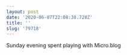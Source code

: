 ```yaml
---
layout: post
date: '2020-06-07T22:08:38.728Z'
title: ''
slug: '79718'
---
```

Sunday evening spent playing with Micro.blog
